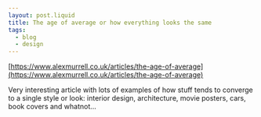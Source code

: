```yaml
---
layout: post.liquid
title: The age of average or how everything looks the same
tags:
  - blog
  - design
---
```


[https://www.alexmurrell.co.uk/articles/the-age-of-average](https://www.alexmurrell.co.uk/articles/the-age-of-average)

Very interesting article with lots of examples of how stuff tends to converge to a single style or look: interior design, architecture, movie posters, cars, book covers and whatnot...
